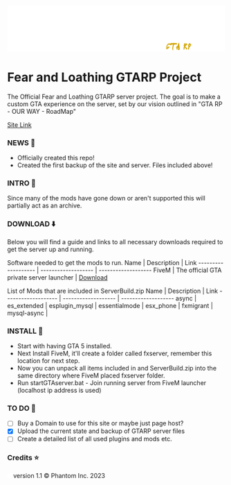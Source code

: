 <img src="images\gta\FaL-banner_alpha.png" width="1000px" height="auto" />

# Fear and Loathing GTARP Project
The Official Fear and Loathing GTARP server project. The goal is to make a custom GTA experience on the server, set by our vision outlined in "GTA RP - OUR WAY - RoadMap"

[Site Link](https://)

### NEWS :newspaper:
- Officially created this repo!
- Created the first backup of the site and server. Files included above!

### INTRO :scroll:
Since many of the mods have gone down or aren't supported this will partially act as an archive.

### DOWNLOAD :arrow_down:
Below you will find a guide and links to all necessary downloads required to get the server up and running.

Software needed to get the mods to run.
Name | Description | Link
------------------- | ------------------- | -------------------
FiveM | The official GTA private server launcher | [Download](https://fivem.net/)


List of Mods that are included in ServerBuild.zip
Name | Description | Link
------------------- | ------------------- | -------------------
async |
es_extended |
esplugin_mysql |
essentialmode |
esx_phone |
fxmigrant |
mysql-async |

### INSTALL :open_file_folder:
- Start with having GTA 5 installed.
- Next Install FiveM, it'll create a folder called fxserver, remember this location for next step.
- Now you can unpack all items included in and ServerBuild.zip into the same directory where FiveM placed fxserver folder.
- Run startGTAserver.bat - Join running server from FiveM launcher (localhost ip address is used)

### TO DO :memo:
- [ ] Buy a Domain to use for this site or maybe just page host?
- [x] Upload the current state and backup of GTARP server files
- [ ] Create a detailed list of all used plugins and mods etc.

### Credits :star:

<img src="images/phanicon-32x32.svg" height="10px" width="auto" /> version 1.1 &copy; Phantom Inc. 2023